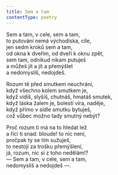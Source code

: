 ```yaml
---
title: Sem a tam
contentType: poetry
---
```


<section>

Sem a tam, v cele, sem a tam,  
to putování nemá východiska, cíle,  
jen sedm kroků sem a tam,  
od okna k dveřím, od dveří k oknu zpět,  
sem tam, odnikud nikam putuješ  
a můžeš jít a jít a přemýšlet  
a nedomyslíš, nedojdeš.

Rozum tě před smutkem neuchrání,  
když všechno kolem smutkem je,  
když vidíš, slyšíš, chutnáš, hmatáš smutek,  
když láska žalem je, bolestí víra, naděje,  
když přímo v sídle smutku bytuješ,  
což vůbec možno tady smutný nebýt?

Proč rozum ti má na to hledat lež  
a říci ti snad: bloude! to nic není,  
pročpak ty se tím sužuješ,  
to nestojí za trošku přemýšlení,  
já, rozum, nic si z toho nedělám!?  
— Sem a tam, v cele, sem a tam,  
nedomyslíš a nedojdeš —.

</section>
